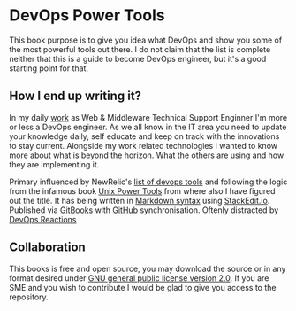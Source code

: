 DevOps Power Tools
=======

This book purpose is to give you idea what DevOps and show you some of the most powerful tools out there. I do not claim that the list is complete neither that this is a guide to become DevOps engineer, but it's a good starting point for that.

## How I end up writing it?
In my daily [work](http://linkedin.com/in/miglen) as Web & Middleware Technical Support Enginner I'm more or less a DevOps engineer. As we all know in the IT area you need to update your knowledge daily, self educate and keep on track with the innovations to stay current. Alongside my work related technologies I wanted to know more about what is beyond the horizon. What the others are using and how they are implementing it.

Primary influenced by NewRelic's [list of devops tools](http://newrelic.com/devops/toolset) and following the logic from the infamous book [Unix Power Tools](http://shop.oreilly.com/product/9780596003302.do) from where also I have figured out the title. It has being written in [Markdown syntax](http://daringfireball.net/projects/markdown/syntax) using [StackEdit.io](http://stackedit.io). Published via [GitBooks](https://www.gitbook.com/@miglen) with [GitHub](http://github.com/miglen) synchronisation. Oftenly distracted by [DevOps Reactions](http://devopsreactions.tumblr.com/)

## Collaboration
This books is free and open source, you may download the source or in any format desired under [GNU general public license version 2.0](https://github.com/miglen/devops-power-tools/blob/master/LICENSE).
If you are SME and you wish to contribute I would be glad to give you access to the repository.

